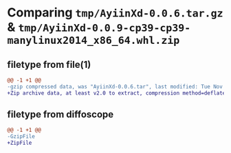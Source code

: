 # Comparing `tmp/AyiinXd-0.0.6.tar.gz` & `tmp/AyiinXd-0.0.9-cp39-cp39-manylinux2014_x86_64.whl.zip`

## filetype from file(1)

```diff
@@ -1 +1 @@
-gzip compressed data, was "AyiinXd-0.0.6.tar", last modified: Tue Nov  8 13:09:40 2022, max compression
+Zip archive data, at least v2.0 to extract, compression method=deflate
```

## filetype from diffoscope

```diff
@@ -1 +1 @@
-GzipFile
+ZipFile
```

